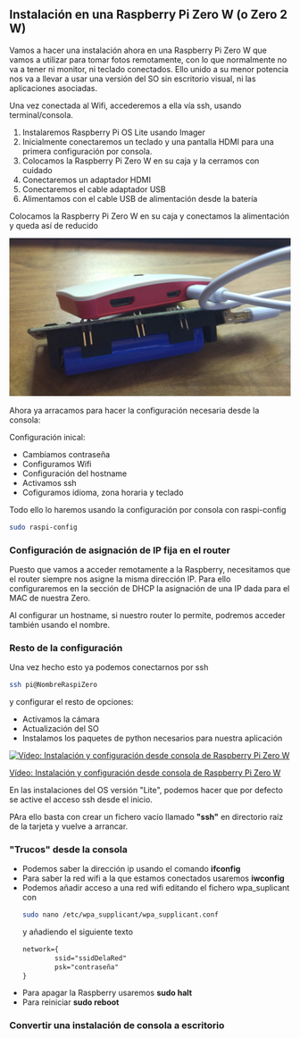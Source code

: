 ## Instalación en una Raspberry Pi Zero W (o Zero 2 W)

Vamos a hacer una instalación ahora en una Raspberry Pi Zero W que vamos a utilizar para tomar fotos remotamente, con lo que normalmente no va a tener ni monitor, ni teclado conectados. Ello unido a su menor potencia nos va a llevar a usar una versión del SO sin escritorio visual, ni las aplicaciones asociadas.

Una vez conectada al Wifi, accederemos a ella vía ssh, usando terminal/consola.


1. Instalaremos Raspberry Pi OS Lite usando Imager
1. Inicialmente conectaremos un teclado y una pantalla HDMI para una primera configuración por consola.
1. Colocamos la Raspberry Pi Zero W en su caja y la cerramos con cuidado
1. Conectaremos un adaptador HDMI
1. Conectaremos el cable adaptador USB
1. Alimentamos con el cable USB de alimentación desde la batería  

Colocamos la Raspberry Pi Zero W en su caja y conectamos la alimentación y queda así de reducido

![Raspi Zero con alimantacion](./images/RaspiZeroAlimantacion.jpg)

Ahora ya arracamos para hacer la configuración necesaria desde la consola:

Configuración inical:
* Cambiamos contraseña
* Configuramos Wifi
* Configuración del hostname
* Activamos ssh
* Cofiguramos idioma, zona horaria y teclado

Todo ello lo haremos usando la configuración por consola con raspi-config

```sh
sudo raspi-config
```
### Configuración de asignación de IP fija en el router

Puesto que vamos a acceder remotamente a la Raspberry, necesitamos que el router siempre nos asigne la misma dirección IP. Para ello configuraremos en la sección de DHCP la asignación de una IP dada para el MAC de nuestra Zero.

Al configurar un  hostname, si nuestro router lo permite, podremos acceder también usando el nombre.

### Resto de la configuración 

Una vez hecho esto ya podemos conectarnos por ssh
```sh
ssh pi@NombreRaspiZero
```
 y configurar el resto de opciones:

* Activamos la cámara
* Actualización del SO
* Instalamos los paquetes de python necesarios para nuestra aplicación


[![Vídeo: Instalación y configuración desde consola de Raspberry Pi Zero W](https://img.youtube.com/vi/YIW2HbepDKg/0.jpg)](https://drive.google.com/file/d/1mzqEEelZxZ3ofI_K0_njGzZrkpYRJn5U/view?usp=sharing)

[Vídeo: Instalación y configuración desde consola de Raspberry Pi Zero W](https://drive.google.com/file/d/1mzqEEelZxZ3ofI_K0_njGzZrkpYRJn5U/view?usp=sharing)

En las instalaciones del OS versión "Lite", podemos hacer que por defecto se active el acceso ssh desde el inicio.

PAra ello basta con crear un fichero vacío llamado **"ssh"** en directorio raíz de la tarjeta y vuelve a arrancar.

### "Trucos" desde la consola

* Podemos saber la dirección ip usando el comando **ifconfig**
* Para saber la red wifi a la que estamos conectados usaremos **iwconfig**
* Podemos añadir acceso a una red wifi editando el fichero wpa_suplicant con
    ```sh
    sudo nano /etc/wpa_supplicant/wpa_supplicant.conf
    ```
    y añadiendo el siguiente texto
    ```
    network={
            ssid="ssidDelaRed"
            psk="contraseña"
    }
    ```
* Para apagar la Raspberry usaremos **sudo halt**
* Para reiniciar **sudo reboot**

### Convertir una instalación de consola a escritorio


